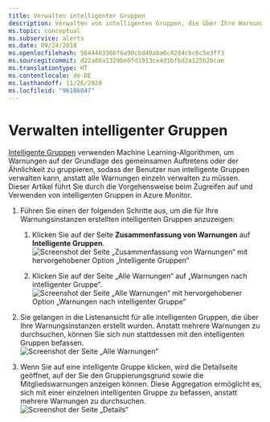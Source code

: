 ```yaml
---
title: Verwalten intelligenter Gruppen
description: Verwalten von intelligenten Gruppen, die über Ihre Warnungsinstanzen erstellt wurden
ms.topic: conceptual
ms.subservice: alerts
ms.date: 09/24/2018
ms.openlocfilehash: 564440336bf6a90cbd40aba6c8284cbc6c5e3ff3
ms.sourcegitcommit: d22a86a1329be8fd1913ce4d1bfbd2a125b2bcae
ms.translationtype: HT
ms.contentlocale: de-DE
ms.lasthandoff: 11/26/2020
ms.locfileid: "96186047"
---
```

# <a name="manage-smart-groups"></a>Verwalten intelligenter Gruppen

[Intelligente Gruppen](./alerts-smartgroups-overview.md?toc=%2fazure%2fazure-monitor%2ftoc.json) verwenden Machine Learning-Algorithmen, um Warnungen auf der Grundlage des gemeinsamen Auftretens oder der Ähnlichkeit zu gruppieren, sodass der Benutzer nun intelligente Gruppen verwalten kann, anstatt alle Warnungen einzeln verwalten zu müssen. Dieser Artikel führt Sie durch die Vorgehensweise beim Zugreifen auf und Verwenden von intelligenten Gruppen in Azure Monitor.

1. Führen Sie einen der folgenden Schritte aus, um die für Ihre Warnungsinstanzen erstellten intelligenten Gruppen anzuzeigen:

     1. Klicken Sie auf der Seite **Zusammenfassung von Warnungen** auf **Intelligente Gruppen**.    
    ![Screenshot der Seite „Zusammenfassung von Warnungen“ mit hervorgehobener Option „Intelligente Gruppen“](./media/alerts-managing-smart-groups/sg-alerts-summary.jpg)
    
     1. Klicken Sie auf der Seite „Alle Warnungen“ auf „Warnungen nach intelligenter Gruppe“.   
     ![Screenshot der Seite „Alle Warnungen“ mit hervorgehobener Option „Warnungen nach intelligenter Gruppe“](./media/alerts-managing-smart-groups/sg-all-alerts.jpg)

2. Sie gelangen in die Listenansicht für alle intelligenten Gruppen, die über Ihre Warnungsinstanzen erstellt wurden. Anstatt mehrere Warnungen zu durchsuchen, können Sie sich nun stattdessen mit den intelligenten Gruppen befassen.   
![Screenshot der Seite „Alle Warnungen“](./media/alerts-managing-smart-groups/sg-list.jpg)

3. Wenn Sie auf eine intelligente Gruppe klicken, wird die Detailseite geöffnet, auf der Sie den Gruppierungsgrund sowie die Mitgliedswarnungen anzeigen können. Diese Aggregation ermöglicht es, sich mit einer einzelnen intelligenten Gruppe zu befassen, anstatt mehrere Warnungen zu durchsuchen.   
![Screenshot der Seite „Details“](./media/alerts-managing-smart-groups/sg-details.jpg)